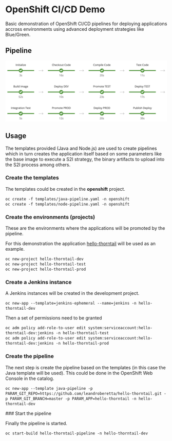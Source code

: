 # OpenShift CI/CD Demo

Basic demonstration of OpenShift CI/CD pipelines for deploying applications accross environments using advanced deployment strategies like Blue/Green.

## Pipeline

![Pipeline](resources/images/pipeline.png)

## Usage

The templates provided (Java and Node.js) are used to create pipelines which in turn creates the application itself based on some parameters like the base image to execute a S2I strategy, the binary artifacts to upload into the S2I process among others.

### Create the templates

The templates could be created in the **openshift** project.

    oc create -f templates/java-pipeline.yaml -n openshift
    oc create -f templates/node-pipeline.yaml -n openshift

### Create the environments (projects)

These are the environments where the applications will be promoted by the pipeline.

For this demonstration the application [hello-thorntail](https://github.com/leandroberetta/hello-thorntail) will be used as an example.

    oc new-project hello-thorntail-dev
    oc new-project hello-thorntail-test
    oc new-project hello-thorntail-prod
    
### Create a Jenkins instance

A Jenkins instances will be created in the development project.

    oc new-app --template=jenkins-ephemeral --name=jenkins -n hello-thorntail-dev

Then a set of permissions need to be granted

    oc adm policy add-role-to-user edit system:serviceaccount:hello-thorntail-dev:jenkins -n hello-thorntail-test
    oc adm policy add-role-to-user edit system:serviceaccount:hello-thorntail-dev:jenkins -n hello-thorntail-prod

### Create the pipeline

The next step is create the pipeline based on the templates (in this case the Java template will be used). This could be done in the OpenShift Web Console in the catalog.

    oc new-app --template java-pipeline -p PARAM_GIT_REPO=https://github.com/leandroberetta/hello-thorntail.git -p PARAM_GIT_BRANCH=master -p PARAM_APP=hello-thorntail -n hello-thorntail-dev

### Start the pipeline

Finally the pipeline is started.  

    oc start-build hello-thorntail-pipeline -n hello-thorntail-dev


